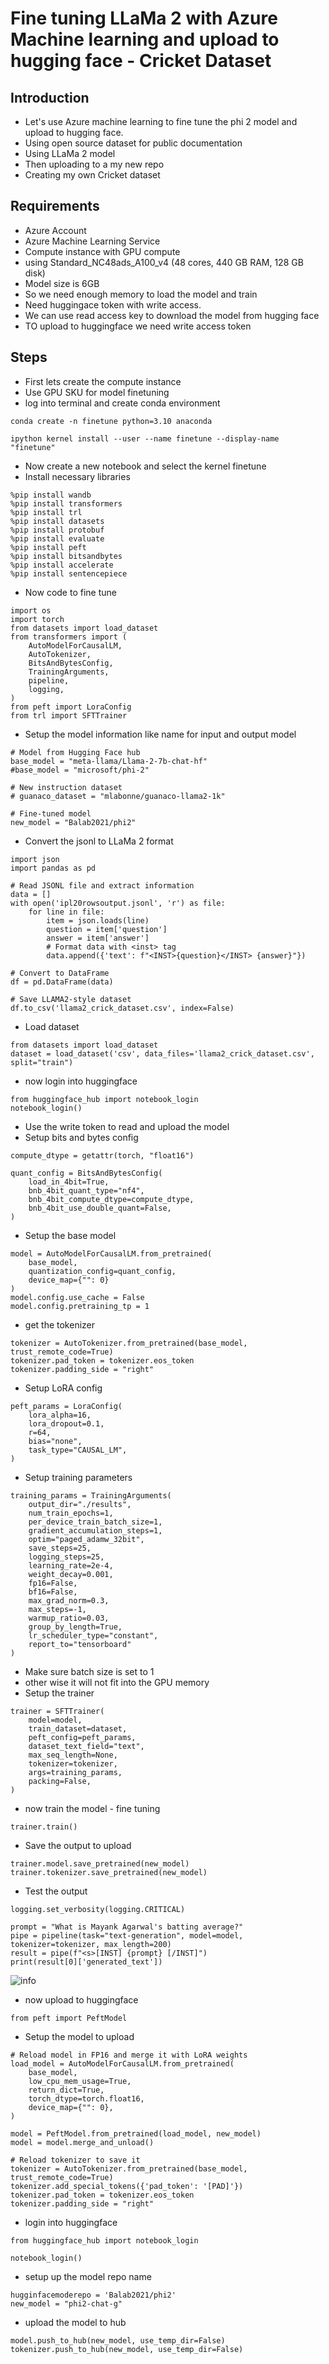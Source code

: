 # Fine tuning LLaMa 2 with Azure Machine learning and upload to hugging face - Cricket Dataset

## Introduction

- Let's use Azure machine learning to fine tune the phi 2 model and upload to hugging face.
- Using open source dataset for public documentation
- Using LLaMa 2 model
- Then uploading to a my new repo
- Creating my own Cricket dataset

## Requirements

- Azure Account
- Azure Machine Learning Service
- Compute instance with GPU compute
- using Standard_NC48ads_A100_v4 (48 cores, 440 GB RAM, 128 GB disk)
- Model size is 6GB
- So we need enough memory to load the model and train
- Need huggingace token with write access.
- We can use read access key to download the model from hugging face
- TO upload to huggingface we need write access token

## Steps

- First lets create the compute instance
- Use GPU SKU for model finetuning
- log into terminal and create conda environment

```
conda create -n finetune python=3.10 anaconda

ipython kernel install --user --name finetune --display-name "finetune"
```

- Now create a new notebook and select the kernel finetune
- Install necessary libraries

```
%pip install wandb
%pip install transformers
%pip install trl
%pip install datasets
%pip install protobuf
%pip install evaluate
%pip install peft
%pip install bitsandbytes
%pip install accelerate
%pip install sentencepiece
```

- Now code to fine tune

```
import os
import torch
from datasets import load_dataset
from transformers import (
    AutoModelForCausalLM,
    AutoTokenizer,
    BitsAndBytesConfig,
    TrainingArguments,
    pipeline,
    logging,
)
from peft import LoraConfig
from trl import SFTTrainer
```

- Setup the model information like name for input and output model

```
# Model from Hugging Face hub
base_model = "meta-llama/Llama-2-7b-chat-hf"
#base_model = "microsoft/phi-2"

# New instruction dataset
# guanaco_dataset = "mlabonne/guanaco-llama2-1k"

# Fine-tuned model
new_model = "Balab2021/phi2"
```

- Convert the jsonl to LLaMa 2 format

```
import json
import pandas as pd

# Read JSONL file and extract information
data = []
with open('ipl20rowsoutput.jsonl', 'r') as file:
    for line in file:
        item = json.loads(line)
        question = item['question']
        answer = item['answer']
        # Format data with <inst> tag
        data.append({'text': f"<INST>{question}</INST> {answer}"})

# Convert to DataFrame
df = pd.DataFrame(data)

# Save LLAMA2-style dataset
df.to_csv('llama2_crick_dataset.csv', index=False)

```
- Load dataset

```
from datasets import load_dataset
dataset = load_dataset('csv', data_files='llama2_crick_dataset.csv', split="train")
```

- now login into huggingface

```
from huggingface_hub import notebook_login
notebook_login()
```

- Use the write token to read and upload the model
- Setup bits and bytes config

```
compute_dtype = getattr(torch, "float16")

quant_config = BitsAndBytesConfig(
    load_in_4bit=True,
    bnb_4bit_quant_type="nf4",
    bnb_4bit_compute_dtype=compute_dtype,
    bnb_4bit_use_double_quant=False,
)
```

- Setup the base model

```
model = AutoModelForCausalLM.from_pretrained(
    base_model,
    quantization_config=quant_config,
    device_map={"": 0}
)
model.config.use_cache = False
model.config.pretraining_tp = 1
```

- get the tokenizer

```
tokenizer = AutoTokenizer.from_pretrained(base_model, trust_remote_code=True)
tokenizer.pad_token = tokenizer.eos_token
tokenizer.padding_side = "right"
```

- Setup LoRA config

```
peft_params = LoraConfig(
    lora_alpha=16,
    lora_dropout=0.1,
    r=64,
    bias="none",
    task_type="CAUSAL_LM",
)
```

- Setup training parameters

```
training_params = TrainingArguments(
    output_dir="./results",
    num_train_epochs=1,
    per_device_train_batch_size=1,
    gradient_accumulation_steps=1,
    optim="paged_adamw_32bit",
    save_steps=25,
    logging_steps=25,
    learning_rate=2e-4,
    weight_decay=0.001,
    fp16=False,
    bf16=False,
    max_grad_norm=0.3,
    max_steps=-1,
    warmup_ratio=0.03,
    group_by_length=True,
    lr_scheduler_type="constant",
    report_to="tensorboard"
)
```

- Make sure batch size is set to 1
- other wise it will not fit into the GPU memory
- Setup the trainer

```
trainer = SFTTrainer(
    model=model,
    train_dataset=dataset,
    peft_config=peft_params,
    dataset_text_field="text",
    max_seq_length=None,
    tokenizer=tokenizer,
    args=training_params,
    packing=False,
)
```

- now train the model - fine tuning

```
trainer.train()
```

- Save the output to upload

```
trainer.model.save_pretrained(new_model)
trainer.tokenizer.save_pretrained(new_model)
```

- Test the output

```
logging.set_verbosity(logging.CRITICAL)

prompt = "What is Mayank Agarwal's batting average?"
pipe = pipeline(task="text-generation", model=model, tokenizer=tokenizer, max_length=200)
result = pipe(f"<s>[INST] {prompt} [/INST]")
print(result[0]['generated_text'])
```

![info](https://github.com/balakreshnan/Samples2024/blob/main/finetuning/images/crickllama2-1.jpg 'RagChat')

- now upload to huggingface

```
from peft import PeftModel
```

- Setup the model to upload

```
# Reload model in FP16 and merge it with LoRA weights
load_model = AutoModelForCausalLM.from_pretrained(
    base_model,
    low_cpu_mem_usage=True,
    return_dict=True,
    torch_dtype=torch.float16,
    device_map={"": 0},
)

model = PeftModel.from_pretrained(load_model, new_model)
model = model.merge_and_unload()

# Reload tokenizer to save it
tokenizer = AutoTokenizer.from_pretrained(base_model, trust_remote_code=True)
tokenizer.add_special_tokens({'pad_token': '[PAD]'})
tokenizer.pad_token = tokenizer.eos_token
tokenizer.padding_side = "right"
```

- login into huggingface

```
from huggingface_hub import notebook_login

notebook_login()
```

- setup up the model repo name

```
hugginfacemoderepo = 'Balab2021/phi2'
new_model = "phi2-chat-g"
```

- upload the model to hub

```
model.push_to_hub(new_model, use_temp_dir=False)
tokenizer.push_to_hub(new_model, use_temp_dir=False)
```